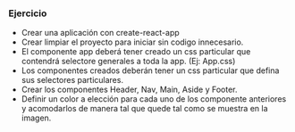 ### Ejercicio

- Crear una aplicación con create-react-app
- Crear limpiar el proyecto para iniciar sin codigo innecesario.
- El componente app deberá tener creado un css particular que contendrá selectore generales a toda la app. (Ej: App.css)
- Los componentes creados deberán tener un css particular que defina sus selectores particulares.
- Crear los componentes Header, Nav, Main, Aside y Footer.
- Definir un color a elección para cada uno de los componente anteriores y acomodarlos de manera tal que quede tal como se muestra en la imagen.
